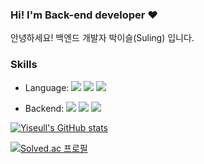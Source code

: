 ### Hi! I'm Back-end developer ❤️

안녕하세요! 백엔드 개발자 박이슬(Suling) 입니다.

### Skills

+ Language: <img src="https://img.shields.io/badge/JAVA-007396?style=flat&logo=java&logoColor=white"/> <img src="https://img.shields.io/badge/Python-3776AB?style=flat&logo=python&logoColor=white"/> <img src="https://img.shields.io/badge/C++-00599C?style=flat&logo=c++&logoColor=white"/> 

+ Backend: <img src="https://img.shields.io/badge/Spring-6DB33F?style=flat&logo=spring&logoColor=white"/> <img src="https://img.shields.io/badge/Spring Boot-6DB33F?style=flat&logo=springboot&logoColor=white"/> <img src="https://img.shields.io/badge/MySQL-4479A1?style=flat&logo=mysql&logoColor=white"/>

[![Yiseull's GitHub stats](https://github-readme-stats.vercel.app/api?username=Yiseull&theme=vue)](https://github.com/Yiseull/github-readme-stats)


[![Solved.ac
프로필](http://mazassumnida.wtf/api/mini/generate_badge?boj=omjl5123)](https://solved.ac/omjl5123)
